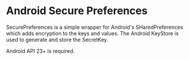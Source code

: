 # Android Secure Preferences

SecurePreferences is a simple wrapper for Android's SHaredPreferences which adds encryption to the keys and values. The
Android KeyStore is used to generate and store the SecretKey.

Android API 23+ is required.